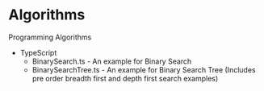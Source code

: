# Algorithms
Programming Algorithms

- TypeScript
  - BinarySearch.ts - An example for Binary Search
  - BinarySearchTree.ts - An example for Binary Search Tree (Includes pre order breadth first and depth first search examples)
